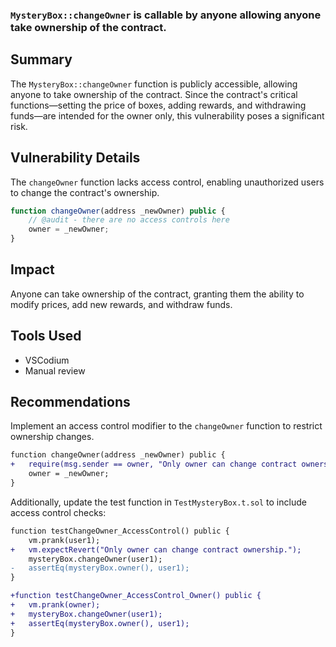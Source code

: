 ### `MysteryBox::changeOwner` is callable by anyone allowing anyone take ownership of the contract.
## Summary
The `MysteryBox::changeOwner` function is publicly accessible, allowing anyone to take ownership of the contract. Since the contract's critical functions—setting the price of boxes, adding rewards, and withdrawing funds—are intended for the owner only, this vulnerability poses a significant risk.

## Vulnerability Details
The `changeOwner` function lacks access control, enabling unauthorized users to change the contract's ownership. 

```javascript
function changeOwner(address _newOwner) public {
    // @audit - there are no access controls here
    owner = _newOwner;
}
```

## Impact
Anyone can take ownership of the contract, granting them the ability to modify prices, add new rewards, and withdraw funds.

## Tools Used
- VSCodium
- Manual review

## Recommendations
Implement an access control modifier to the `changeOwner` function to restrict ownership changes.

```diff
function changeOwner(address _newOwner) public {
+   require(msg.sender == owner, "Only owner can change contract ownership.");      
    owner = _newOwner;
}
```

Additionally, update the test function in `TestMysteryBox.t.sol` to include access control checks:

```diff
function testChangeOwner_AccessControl() public {
    vm.prank(user1);
+   vm.expectRevert("Only owner can change contract ownership.");
    mysteryBox.changeOwner(user1);
-   assertEq(mysteryBox.owner(), user1);
}

+function testChangeOwner_AccessControl_Owner() public {
+   vm.prank(owner);
+   mysteryBox.changeOwner(user1);
+   assertEq(mysteryBox.owner(), user1);
}
```